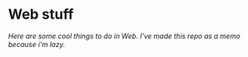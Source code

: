 # Web stuff
*Here are some cool things to do in Web. I've made this repo as a memo because i'm lazy.*